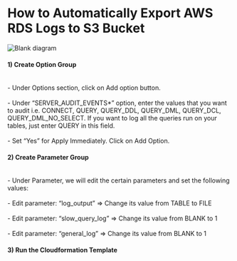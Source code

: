 # How to Automatically Export AWS RDS  Logs to S3 Bucket 
![Blank diagram](https://user-images.githubusercontent.com/38881285/187905234-c2298490-9179-421b-adef-3e8d9427eb92.png)

<h4> 1) Create Option Group </h4>
 <br>- Under Options section, click on Add option button.</br>
 <br>- Under “SERVER_AUDIT_EVENTS*” option, enter the values that you want to audit i.e. CONNECT, QUERY, QUERY_DDL, QUERY_DML, QUERY_DCL, QUERY_DML_NO_SELECT. If you want to log all the queries run on your tables, just enter QUERY in this field.</br>
 <br>- Set “Yes” for Apply Immediately. Click on Add Option.</br>
<h4> 2) Create Parameter Group </h4>
 <br>- Under Parameter, we will edit the certain parameters and set the following values:</br>
 <br>- Edit parameter: “log_output” ⇒ Change its value from TABLE to FILE</br>
 <br>- Edit parameter: “slow_query_log” ⇒ Change its value from BLANK to 1</br>
 <br>- Edit parameter: “general_log” ⇒ Change its value from BLANK to 1</br>
 
<h4> 3) Run the Cloudformation Template <h4>
